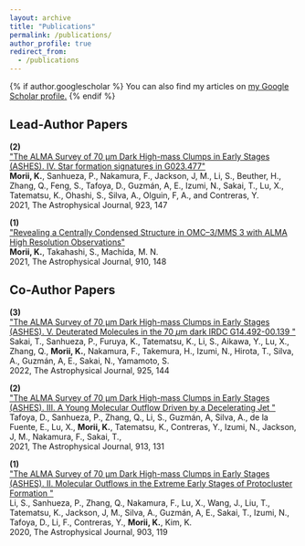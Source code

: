 ```yaml
---
layout: archive
title: "Publications"
permalink: /publications/
author_profile: true
redirect_from:
  - /publications
---
```


{% if author.googlescholar %}
  You can also find my articles on <u><a href="{{author.googlescholar}}">my Google Scholar profile</a>.</u>
{% endif %}

<!-- 
{% include base_path %} -->

## Lead-Author Papers 
**(2)** <br> 
["The ALMA Survey of 70 µm Dark High-mass Clumps in Early Stages (ASHES). IV. Star formation signatures in G023.477"](https://ui.adsabs.harvard.edu/abs/2021ApJ...923..147M/abstract)
<br>
**Morii, K.**, Sanhueza, P., Nakamura, F., Jackson, J, M., Li, S., Beuther, H., Zhang, Q., Feng, S., Tafoya, D., Guzmán, A, E., Izumi, N., Sakai, T., Lu, X., 
Tatematsu, K., Ohashi, S., Silva, A., Olguin, F, A., and Contreras, Y.
<br>
2021, The Astrophysical Journal, 923, 147
<br />

**(1)** <br> 
["Revealing a Centrally Condensed Structure in OMC–3/MMS 3 with ALMA High Resolution Observations"](https://ui.adsabs.harvard.edu/abs/2021ApJ...910..148M/abstract)
<br>
**Morii, K.**, Takahashi, S., Machida, M. N.
<br>
2021, The Astrophysical Journal, 910, 148
<br />

## Co-Author Papers 
**(3)** <br> 
["The ALMA Survey of 70 µm Dark High-mass Clumps in Early Stages (ASHES). V. Deuterated Molecules in the 70 $\mu$m dark IRDC G14.492-00.139 "](https://ui.adsabs.harvard.edu/abs/2022ApJ...925..144S/abstract)
<br>
Sakai, T., Sanhueza, P., Furuya, K., Tatematsu, K., Li, S., Aikawa, Y., Lu, X., Zhang, Q., **Morii, K.**, Nakamura, F., Takemura, H., Izumi, N., Hirota, T., Silva, A., Guzmán, A, E., Sakai, N., Yamamoto, S.
<br>
2022, The Astrophysical Journal, 925, 144
<br />

**(2)** <br> 
["The ALMA Survey of 70 μm Dark High-mass Clumps in Early Stages (ASHES). III. A Young Molecular Outflow Driven by a Decelerating Jet "](https://ui.adsabs.harvard.edu/abs/2021ApJ...913..131T/abstract)
<br>
Tafoya, D., Sanhueza, P., Zhang, Q., Li, S., Guzmán, A, Silva, A., de la Fuente, E., Lu, X., **Morii, K.**, Tatematsu, K., Contreras, Y.,  Izumi, N.,
Jackson, J, M., Nakamura, F., Sakai, T., 
<br>
2021, The Astrophysical Journal, 913, 131
<br />

**(1)** <br> 
["The ALMA Survey of 70 μm Dark High-mass Clumps in Early Stages (ASHES). II. Molecular Outflows in the Extreme Early Stages of Protocluster Formation "](https://ui.adsabs.harvard.edu/abs/2020ApJ...903..119L/abstract)
<br>
Li, S., Sanhueza, P., Zhang, Q., Nakamura, F., Lu, X.,  Wang, J., Liu, T., Tatematsu, K., 
Jackson, J, M., Silva, A., Guzmán, A, E., Sakai, T., Izumi, N., Tafoya, D., Li, F., Contreras, Y., **Morii, K.**, Kim, K.
<br>
2020, The Astrophysical Journal, 903, 119


<!-- {% for post in site.publications reversed %}
  {% include archive-single.html %}
{% endfor %} -->

